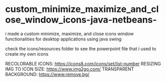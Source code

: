 # custom_minimize_maximize_and_close_window_icons-java-netbeans-
i made a custom minimize, maximize, and close icons window functionalities for desktop applications using java swing

check the icons/resources folder to see the powerpoint file that i used to create my own icons

RECOLORABLE ICONS:          https://icons8.com/icons/set/list-number
RESIZING IMG TO ICON SIZE:  https://www.img2go.com/
TRANSPARENT BACKGROUND:     https://www.remove.bg/

